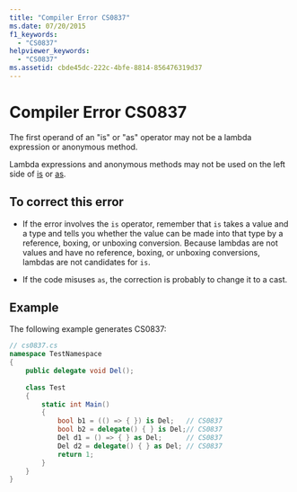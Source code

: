 ```yaml
---
title: "Compiler Error CS0837"
ms.date: 07/20/2015
f1_keywords: 
  - "CS0837"
helpviewer_keywords: 
  - "CS0837"
ms.assetid: cbde45dc-222c-4bfe-8814-856476319d37
---
```

# Compiler Error CS0837
The first operand of an "is" or "as" operator may not be a lambda expression or anonymous method.  
  
 Lambda expressions and anonymous methods may not be used on the left side of [is](../../csharp/language-reference/keywords/is.md) or [as](../../csharp/language-reference/keywords/as.md).  
  
## To correct this error  
  
-   If the error involves the `is` operator, remember that `is` takes a value and a type and tells you whether the value can be made into that type by a reference, boxing, or unboxing conversion. Because lambdas are not values and have no reference, boxing, or unboxing conversions, lambdas are not candidates for `is`.  
  
-   If the code misuses `as`, the correction is probably to change it to a cast.  
  
## Example  
 The following example generates CS0837:  
  
```csharp  
// cs0837.cs  
namespace TestNamespace  
{  
    public delegate void Del();  
  
    class Test  
    {  
        static int Main()  
        {  
            bool b1 = (() => { }) is Del;   // CS0837  
            bool b2 = delegate() { } is Del;// CS0837  
            Del d1 = () => { } as Del;      // CS0837  
            Del d2 = delegate() { } as Del; // CS0837  
            return 1;  
        }  
    }  
}  
```
